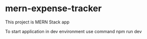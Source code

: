# mern-expense-tracker

This project is MERN Stack app

To start application in dev environment use command npm run dev

